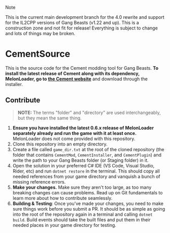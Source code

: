 > [!NOTE]
> This is the current main development branch for the 4.0 rewrite and support for the IL2CPP versions of Gang Beasts (v1.22 and up). This is a construction zone and not fit for release! Everything is subject to change and lots of things may be broken.

# CementSource

This is the source code for the Cement modding tool for Gang Beasts. **To install the latest release of Cement along with its dependency, MelonLoader, go to [the Cement website](https://cementgb.github.io)** and download through the installer.

## Contribute

> **NOTE:** The terms "folder" and "directory" are used interchangeably, but they mean the same thing.

1. **Ensure you have installed the latest 0.6.x release of MelonLoader separately already and run the game with it at least once.** MelonLoader does not come provided with this repository.
2. Clone this repository into an empty directory.
3. Create a file called `game_dir.txt` at the root of the cloned repository (the folder that contains `CementMod`, `CementInstaller`, and `CementPlugin`) and write the path to your Gang Beasts folder (or Staging folder) in it.
4. Open the solution in your preferred C# IDE (VS Code, Visual Studio, Rider, etc) and run `dotnet restore` in the terminal. This should copy all needed references from your game directory and vanquish a bunch of missing reference errors.
5. **Make your changes.** Make sure they aren't too large, as too many breaking changes can cause problems. Read up on Git fundamentals to learn more about how to contribute seamlessly.
6. **Building & Testing**: Once you've made your changes, you need to make sure things work before you submit a PR. It should be as simple as going into the root of the repository again in a terminal and calling `dotnet build`. Build events should take the built files and put them in their needed places in your game directory for testing.
